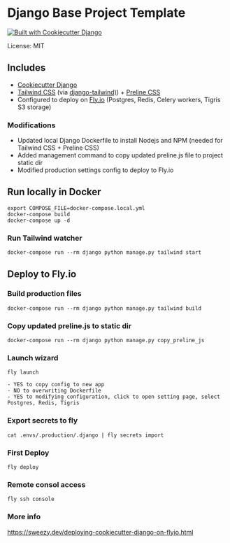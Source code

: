 # Django Base Project Template

[![Built with Cookiecutter Django](https://img.shields.io/badge/built%20with-Cookiecutter%20Django-ff69b4.svg?logo=cookiecutter)](https://github.com/cookiecutter/cookiecutter-django/)

License: MIT

## Includes

- [Cookiecutter Django](https://github.com/cookiecutter/cookiecutter-django)
- [Tailwind CSS](https://tailwindcss.com/) (via [django-tailwind)](https://github.com/timonweb/django-tailwind)) + [Preline CSS](https://preline.co/)
- Configured to deploy on [Fly.io](https://fly.io/) (Postgres, Redis, Celery workers, Tigris S3 storage)

### Modifications
- Updated local Django Dockerfile to install Nodejs and NPM (needed for Tailwind CSS + Preline CSS)
- Added management command to copy updated preline.js file to project static dir
- Modified production settings config to deploy to Fly.io

## Run locally in Docker

```
export COMPOSE_FILE=docker-compose.local.yml
docker-compose build
docker-compose up -d
```

### Run Tailwind watcher
```
docker-compose run --rm django python manage.py tailwind start
```

## Deploy to Fly.io

### Build production files
```
docker-compose run --rm django python manage.py tailwind build
```

### Copy updated preline.js to static dir
```
docker-compose run --rm django python manage.py copy_preline_js
```


### Launch wizard
```
fly launch
```
```
- YES to copy config to new app
- NO to overwriting Dockerfile
- YES to modifying configuration, click to open setting page, select Postgres, Redis, Tigris
```

### Export secrets to fly
```
cat .envs/.production/.django | fly secrets import
```
### First Deploy
```
fly deploy
```
### Remote consol access
```
fly ssh console
```

### More info
https://sweezy.dev/deploying-cookiecutter-django-on-flyio.html

